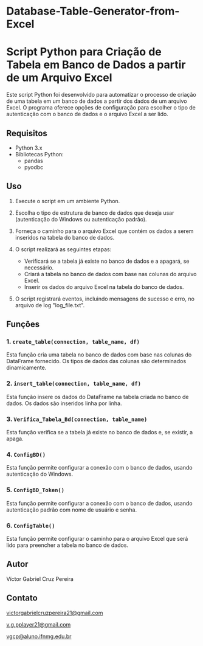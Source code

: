 # Database-Table-Generator-from-Excel
# Script Python para Criação de Tabela em Banco de Dados a partir de um Arquivo Excel

Este script Python foi desenvolvido para automatizar o processo de criação de uma tabela em um banco de dados a partir dos dados de um arquivo Excel. O programa oferece opções de configuração para escolher o tipo de autenticação com o banco de dados e o arquivo Excel a ser lido.

## Requisitos

- Python 3.x
- Bibliotecas Python:
  - pandas
  - pyodbc

## Uso

1. Execute o script em um ambiente Python.

2. Escolha o tipo de estrutura de banco de dados que deseja usar (autenticação do Windows ou autenticação padrão).

3. Forneça o caminho para o arquivo Excel que contém os dados a serem inseridos na tabela do banco de dados.

4. O script realizará as seguintes etapas:
   - Verificará se a tabela já existe no banco de dados e a apagará, se necessário.
   - Criará a tabela no banco de dados com base nas colunas do arquivo Excel.
   - Inserir os dados do arquivo Excel na tabela do banco de dados.

5. O script registrará eventos, incluindo mensagens de sucesso e erro, no arquivo de log "log_file.txt".

## Funções

### 1. `create_table(connection, table_name, df)`

Esta função cria uma tabela no banco de dados com base nas colunas do DataFrame fornecido. Os tipos de dados das colunas são determinados dinamicamente.

### 2. `insert_table(connection, table_name, df)`

Esta função insere os dados do DataFrame na tabela criada no banco de dados. Os dados são inseridos linha por linha.

### 3. `Verifica_Tabela_Bd(connection, table_name)`

Esta função verifica se a tabela já existe no banco de dados e, se existir, a apaga.

### 4. `ConfigBD()`

Esta função permite configurar a conexão com o banco de dados, usando autenticação do Windows.

### 5. `ConfigBD_Token()`

Esta função permite configurar a conexão com o banco de dados, usando autenticação padrão com nome de usuário e senha.

### 6. `ConfigTable()`

Esta função permite configurar o caminho para o arquivo Excel que será lido para preencher a tabela no banco de dados.

## Autor

Víctor Gabriel Cruz Pereira

## Contato

victorgabrielcruzpereira21@gmail.com

v.g.pplayer21@gmail.com

vgcp@aluno.ifnmg.edu.br
